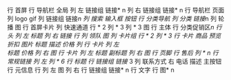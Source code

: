 行 首屏 
    行 导航栏 全局
        列 左 链接组
            链接* n 
        列 右 链接组
        链接* n 
    行 导航栏 页面
        列
            logo
            gif
        列 链接组
            链接*n
        列 搜索
            输入框
            按钮
    行 分类导航 
        列 分类
            链接*n
        列 轮播
            图
    行 首屏卡片
        列 快速通道
            行 * 2 
                列 * 3
        列 * 3 
            图
行 主体
    行 分类促销区*n
        行 头 
            列 左
                标题
            列 右
                链接
        行 
            列 领队
                图
            列 卡片组 
                行 * 2 
                    列 * 3 
                        行 卡片 商品
                            预览 
                                折扣
                                图片
                            标题
                            描述
                            价格
                    列 
                        行 卡片
                            列 左   
                                标题
                                价格
                            列 右
                                图
                        行 卡片
                            列 左
                                标题
                                副标题
                            列 右
                                图
行 页脚
    行 售后
        列 * n
    行 常规链接
        列 左
            列 * 6 
                行 标题
                行 链接组
                    链接* 3 
        列 联系方式 右
            电话
            描述
            主按钮
    行 元信息
        行 
            列 左
                图
            列 右
                行 链接组
                    链接* n
                行 
                    文字
        行 
            图* n 